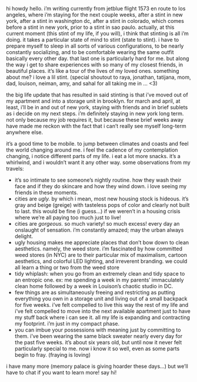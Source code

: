 
hi howdy hello. i&rsquo;m writing currently from jetblue flight 1573 en route to los angeles, where i&rsquo;m staying for the next couple weeks, after a stint in new york, after a stint in washington dc, after a stint in colorado, which comes before a stint in new york, prior to a stint in sao paulo. actually, at this current moment (this stint of my life, if you will), i think that stinting is all i&rsquo;m doing. it takes a particular state of mind to stint (state to stint). i have to prepare myself to sleep in all sorts of various configurations, to be nearly constantly socializing, and to be comfortable wearing the same outfit basically every other day. that last one is particularly hard for me. but along the way i get to share experiences with so many of my closest friends, in beautiful places. it&rsquo;s like a tour of the lives of my loved ones. something about me? i love a lil stint. (special shoutout to raya, jonathan, tatijana, mom, dad, louison, neiman, amy, and sahal for all taking me in &hellip; &lt;3)


the big life update that has resulted in said stinting is that i&rsquo;ve moved out of my apartment and into a storage unit in brooklyn. for march and april, at least, i&rsquo;ll be in and out of new york, staying with friends and in brief sublets as i decide on my next steps. i&rsquo;m definitely staying in new york long term. not only because my job requires it, but because these brief weeks away have made me reckon with the fact that i can&rsquo;t really see myself long-term anywhere else.


it&rsquo;s a good time to be mobile. to jump between climates and coasts and feel the world changing around me. i feel the cadence of my contemplation changing, i notice different parts of my life. i eat a lot more snacks. it&rsquo;s a whirlwind, and i wouldn&rsquo;t want it any other way. some observations from my travels:


<ul>
	<li>it&rsquo;s so intimate to see someone&rsquo;s nightly routine. how they wash their face and if they do skincare and how they wind down. i love seeing my friends in these moments.</li>
	<li>cities are&nbsp;<em>ugly.</em>&nbsp;by which i mean, most new housing stock is hideous. it&rsquo;s gray and beige (greige) with tasteless pops of color and clearly not built to last. this would be fine (i guess&hellip;) if we weren&rsquo;t in a housing crisis where we&rsquo;re all paying too much just to live!</li>
	<li>cities are&nbsp;<em>gorgeous.</em>&nbsp;so much variety! so much excess! every day an onslaught of sensation. i&rsquo;m constantly amazed; may the urban always delight.</li>
	<li>ugly housing makes me appreciate places that don&rsquo;t bow down to clean aesthetics. namely, the weed store. i&rsquo;m fascinated by how committed weed stores (in NYC) are to their particular mix of maximalism, cartoon aesthetics, and colorful LED lighting, and irreverent branding. we could all learn a thing or two from the weed store</li>
	<li>tidy whiplash: when you go from an extremely clean and tidy space to an entropic one. ex: me spending a week in my parents&rsquo; immaculately clean home followed by a week in Louison&rsquo;s chaotic studio in DC.</li>
	<li>few things are as simultaneously freeing and restricting as putting everything you own in a storage unit and living out of a small backpack for five weeks. i&rsquo;ve felt compelled to live this way the rest of my life and i&rsquo;ve felt compelled to move into the next available apartment just to have my stuff back where i can see it. all my life is expanding and contracting my footprint. i&rsquo;m just in my compact phase.</li>
	<li>you can imbue your possessions with meaning just by committing to them. i&rsquo;ve been wearing the same black sweater nearly every day for the past five weeks. it&rsquo;s about six years old, but until now it never felt particularly special to me. now i know it so well, even as some parts begin to fray. (fraying is loving)</li>
</ul>

i have many more (memory palace is giving hoarder these days&hellip;) but we&rsquo;ll have to chat if you want to learn more! say hi!


